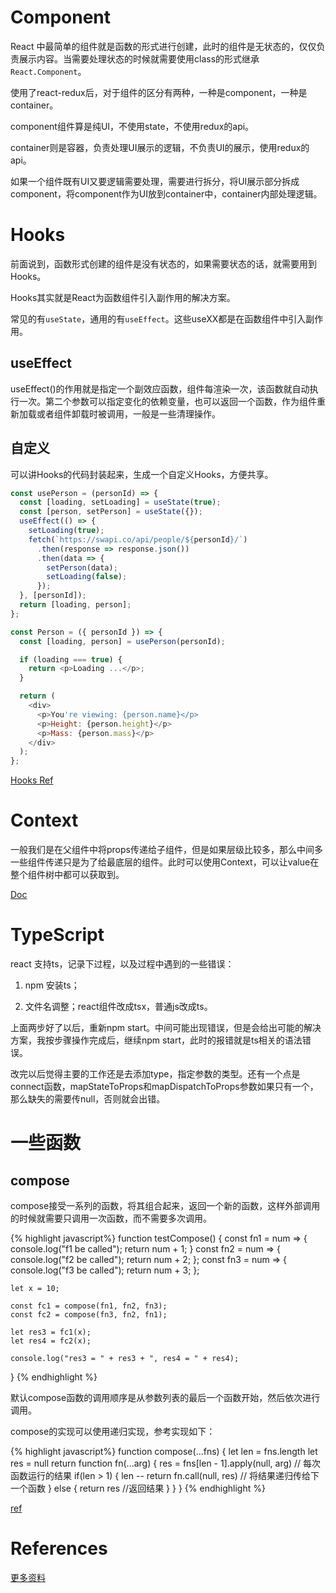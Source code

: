
# Component

React 中最简单的组件就是函数的形式进行创建，此时的组件是无状态的，仅仅负责展示内容。当需要处理状态的时候就需要使用class的形式继承`React.Component`。

使用了react-redux后，对于组件的区分有两种，一种是component，一种是container。

component组件算是纯UI，不使用state，不使用redux的api。

container则是容器，负责处理UI展示的逻辑，不负责UI的展示，使用redux的api。

如果一个组件既有UI又要逻辑需要处理，需要进行拆分，将UI展示部分拆成component，将component作为UI放到container中，container内部处理逻辑。

# Hooks

前面说到，函数形式创建的组件是没有状态的，如果需要状态的话，就需要用到Hooks。

Hooks其实就是React为函数组件引入副作用的解决方案。

常见的有`useState`，通用的有`useEffect`。这些useXX都是在函数组件中引入副作用。

## useEffect

useEffect()的作用就是指定一个副效应函数，组件每渲染一次，该函数就自动执行一次。第二个参数可以指定变化的依赖变量，也可以返回一个函数，作为组件重新加载或者组件卸载时被调用，一般是一些清理操作。

## 自定义

可以讲Hooks的代码封装起来，生成一个自定义Hooks，方便共享。

```js
const usePerson = (personId) => {
  const [loading, setLoading] = useState(true);
  const [person, setPerson] = useState({});
  useEffect(() => {
    setLoading(true);
    fetch(`https://swapi.co/api/people/${personId}/`)
      .then(response => response.json())
      .then(data => {
        setPerson(data);
        setLoading(false);
      });
  }, [personId]);
  return [loading, person];
};

const Person = ({ personId }) => {
  const [loading, person] = usePerson(personId);

  if (loading === true) {
    return <p>Loading ...</p>;
  }

  return (
    <div>
      <p>You're viewing: {person.name}</p>
      <p>Height: {person.height}</p>
      <p>Mass: {person.mass}</p>
    </div>
  );
};
```
[Hooks Ref](https://zhuanlan.zhihu.com/p/347136271)

# Context

一般我们是在父组件中将props传递给子组件，但是如果层级比较多，那么中间多一些组件传递只是为了给最底层的组件。此时可以使用Context，可以让value在整个组件树中都可以获取到。

[Doc](https://reactjs.org/docs/context.html)

# TypeScript

react 支持ts，记录下过程，以及过程中遇到的一些错误：

1. npm 安装ts；

2. 文件名调整；react组件改成tsx，普通js改成ts。

上面两步好了以后，重新npm start。中间可能出现错误，但是会给出可能的解决方案，我按步骤操作完成后，继续npm start，此时的报错就是ts相关的语法错误。

改完以后觉得主要的工作还是去添加type，指定参数的类型。还有一个点是connect函数，mapStateToProps和mapDispatchToProps参数如果只有一个，那么缺失的需要传null，否则就会出错。

# 一些函数

## compose

compose接受一系列的函数，将其组合起来，返回一个新的函数，这样外部调用的时候就需要只调用一次函数，而不需要多次调用。

{% highlight javascript%}
function testCompose() {
	const fn1 = num => {
	  console.log("f1 be called");
	  return num + 1;
	}
	const fn2 = num => {
	  console.log("f2 be called");
	  return num + 2;
	};
	const fn3 = num => {
	  console.log("f3 be called");
	  return num + 3;
	};

	let x = 10;

	const fc1 = compose(fn1, fn2, fn3);
	const fc2 = compose(fn3, fn2, fn1);

	let res3 = fc1(x);
	let res4 = fc2(x);

	console.log("res3 = " + res3 + ", res4 = " + res4);
}
{% endhighlight %}

默认compose函数的调用顺序是从参数列表的最后一个函数开始，然后依次进行调用。

compose的实现可以使用递归实现，参考实现如下：

{% highlight javascript%}
function compose(...fns) {
    let len = fns.length
    let res = null
    return function fn(...arg) {
        res = fns[len - 1].apply(null, arg) // 每次函数运行的结果
        if(len > 1) {
            len --
            return fn.call(null, res) // 将结果递归传给下一个函数
        } else {
            return res //返回结果
        }
    }
}
{% endhighlight %}

[ref](https://zhuanlan.zhihu.com/p/345122007)

# References

[更多资料](https://developer.mozilla.org/en-US/docs/Learn/Tools_and_testing/Client-side_JavaScript_frameworks/React_resources)
